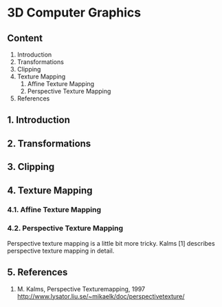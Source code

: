 # 3D Computer Graphics

## Content

1. Introduction
2. Transformations
3. Clipping
4. Texture Mapping
   1. Affine Texture Mapping
   2. Perspective Texture Mapping
5. References

## 1. Introduction

## 2. Transformations

## 3. Clipping

## 4. Texture Mapping

### 4.1. Affine Texture Mapping

### 4.2. Perspective Texture Mapping

Perspective texture mapping is a little bit more tricky.
Kalms [1] describes perspective texture mapping in detail.

## 5. References

1. M. Kalms, Perspective Texturemapping, 1997
   http://www.lysator.liu.se/~mikaelk/doc/perspectivetexture/
